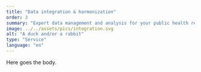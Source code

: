 ```yaml
---
title: "Data integration & harmonization"
order: 3
summary: "Expert data management and analysis for your public health research project."
image: ../../assets/pics/integration.svg
alt: "A duck and/or a rabbit"
type: "Service"
language: "en"
---
```


Here goes the body.
